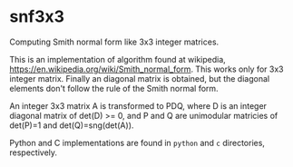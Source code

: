 # snf3x3
Computing Smith normal form like 3x3 integer matrices.

This is an implementation of algorithm found at wikipedia,
https://en.wikipedia.org/wiki/Smith_normal_form. This works only for
3x3 integer matrix. Finally an diagonal matrix is obtained, but the
diagonal elements don't follow the rule of the Smith normal form.

An integer 3x3 matrix A is transformed to PDQ, where D is an integer
diagonal matrix of det(D) >= 0, and P and Q are unimodular matricies
of det(P)=1 and det(Q)=sng(det(A)).

Python and C implementations are found in `python` and `c`
directories, respectively.